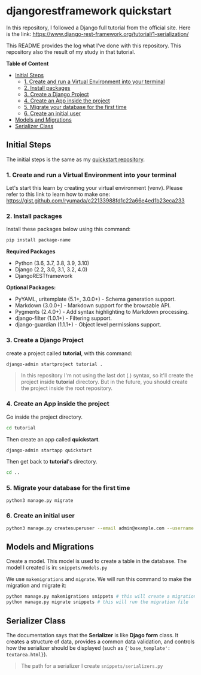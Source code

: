 # djangorestframework quickstart
In this repository, I followed a Django full tutorial from the official site. Here is the link: https://www.django-rest-framework.org/tutorial/1-serialization/

This README provides the log what I've done with this repository. This repository also the result of my study in that tutorial.

**Table of Content**
- [Initial Steps](#initial-steps)
  - [1. Create and run a Virtual Environment into your terminal](#1-create-and-run-a-virtual-environment-into-your-terminal)
  - [2. Install packages](#2-install-packages)
  - [3. Create a Django Project](#3-create-a-django-project)
  - [4. Create an App inside the project](#4-create-an-app-inside-the-project)
  - [5. Migrate your database for the first time](#5-migrate-your-database-for-the-first-time)
  - [6. Create an initial user](#6-create-an-initial-user)
- [Models and Migrations](#models-and-migrations)
- [Serializer Class](#serializer-class)

## Initial Steps
The initial steps is the same as my [quickstart repository](https://github.com/ryumada/python-djangorestframework-quickstart).

### 1. Create and run a Virtual Environment into your terminal
Let's start this learn by creating your virtual environment (venv). Please refer to this link to learn how to make one: https://gist.github.com/ryumada/c22133988fd1c22a66e4ed1b23eca233

### 2. Install packages
Install these packages below using this command:
```bash
pip install package-name
```

**Required Packages**
- Python (3.6, 3.7, 3.8, 3.9, 3.10)
- Django (2.2, 3.0, 3.1, 3.2, 4.0)
- DjangoRESTframework

**Optional Packages:**
- PyYAML, uritemplate (5.1+, 3.0.0+) - Schema generation support.
- Markdown (3.0.0+) - Markdown support for the browsable API.
- Pygments (2.4.0+) - Add syntax highlighting to Markdown processing.
- django-filter (1.0.1+) - Filtering support.
- django-guardian (1.1.1+) - Object level permissions support.

### 3. Create a Django Project
create a project called **tutorial**, with this command:

```bash
django-admin startproject tutorial .
```

> In this repository I'm not using the last dot (.) syntax, so it'll create the project inside **tutorial** directory. But in the future, you should create the project inside the root repository.

### 4. Create an App inside the project
Go inside the project directory.
```bash
cd tutorial
```

Then create an app called **quickstart**.
```bash
django-admin startapp quickstart
```

Then get back to **tutorial**'s directory.
```bash
cd ..
```

### 5. Migrate your database for the first time
```bash
python3 manage.py migrate
```

### 6. Create an initial user
```bash
python3 manage.py createsuperuser --email admin@example.com --username admin
```

## Models and Migrations
Create a model. This model is used to create a table in the database. The model I created is in: `snippets/models.py`

We use `makemigrations` and `migrate`. We will run this command to make the migration and migrate it:
```bash
python manage.py makemigrations snippets # this will create a migration file (snippets/migrations/0001_initial.py), the migration file generated from snippets/models.py
python manage.py migrate snippets # this will run the migration file
```

## Serializer Class
The documentation says that the **Serializer** is like **Djago form** class. It creates a structure of data, provides a common data validation, and controls how the serializer should be displayed (such as `{'base_template': textarea.html}`).

> The path for a serializer I create `snippets/serializers.py`
